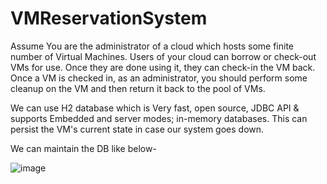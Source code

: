 # VMReservationSystem
Assume You are the administrator of a cloud which hosts some finite number of Virtual Machines. Users of your cloud can borrow or check-out VMs for use. Once they are done using it, they can check-in the VM back. Once a VM is checked in, as an administrator, you should perform some cleanup on the VM and then return it back to the pool of VMs.


We can use H2 database which is Very fast, open source, JDBC API & supports Embedded and server modes; in-memory databases.
This can persist the VM's current state in case our system goes down.

We can maintain the DB like below-

![image](https://user-images.githubusercontent.com/20729810/186504970-6c1a0b1a-6b88-441a-a5f8-806ff43b9264.png)

